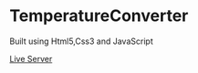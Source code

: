 # TemperatureConverter
Built using Html5,Css3 and JavaScript

[Live Server](http://127.0.0.1:5500/home.html)
